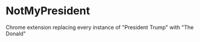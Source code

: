 NotMyPresident
==================

Chrome extension replacing every instance of "President Trump" with "The Donald"
